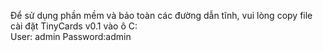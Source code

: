 Để sử dụng phần mềm và bảo toàn các đường dẫn tĩnh, vui lòng copy file cài đặt TinyCards v0.1 vào ô C:\
User: admin
Password:admin